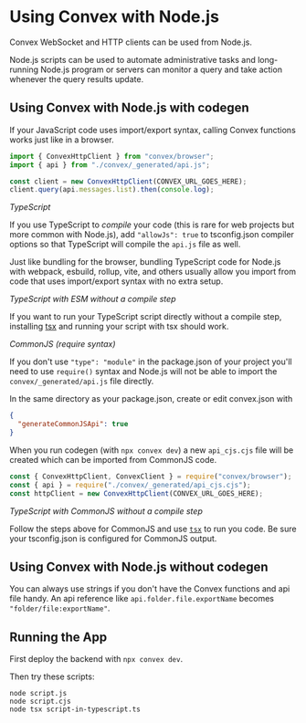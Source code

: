 # Using Convex with Node.js

Convex WebSocket and HTTP clients can be used from Node.js.

Node.js scripts can be used to automate administrative tasks and long-running
Node.js program or servers can monitor a query and take action whenever the
query results update.

## Using Convex with Node.js with codegen

If your JavaScript code uses import/export syntax, calling Convex functions
works just like in a browser.

```js
import { ConvexHttpClient } from "convex/browser";
import { api } from "./convex/_generated/api.js";

const client = new ConvexHttpClient(CONVEX_URL_GOES_HERE);
client.query(api.messages.list).then(console.log);
```

_TypeScript_

If you use TypeScript to _compile_ your code (this is rare for web projects but
more common with Node.js), add `"allowJs": true` to tsconfig.json compiler
options so that TypeScript will compile the `api.js` file as well.

Just like bundling for the browser, bundling TypeScript code for Node.js with
webpack, esbuild, rollup, vite, and others usually allow you import from code
that uses import/export syntax with no extra setup.

_TypeScript with ESM without a compile step_

If you want to run your TypeScript script directly without a compile step,
installing [tsx](https://www.npmjs.com/package/tsx) and running your script with
tsx should work.

_CommonJS (require syntax)_

If you don't use `"type": "module"` in the package.json of your project you'll
need to use `require()` syntax and Node.js will not be able to import the
`convex/_generated/api.js` file directly.

In the same directory as your package.json, create or edit convex.json with

```json
{
  "generateCommonJSApi": true
}
```

When you run codegen (with `npx convex dev`) a new `api_cjs.cjs` file will be
created which can be imported from CommonJS code.

```js
const { ConvexHttpClient, ConvexClient } = require("convex/browser");
const { api } = require("./convex/_generated/api_cjs.cjs");
const httpClient = new ConvexHttpClient(CONVEX_URL_GOES_HERE);
```

_TypeScript with CommonJS without a compile step_

Follow the steps above for CommonJS and use
[`tsx`](https://www.npmjs.com/package/tsx) to run you code. Be sure your
tsconfig.json is configured for CommonJS output.

## Using Convex with Node.js without codegen

You can always use strings if you don't have the Convex functions and api file
handy. An api reference like `api.folder.file.exportName` becomes
`"folder/file:exportName"`.

## Running the App

First deploy the backend with `npx convex dev`.

Then try these scripts:

```
node script.js
node script.cjs
node tsx script-in-typescript.ts
```
